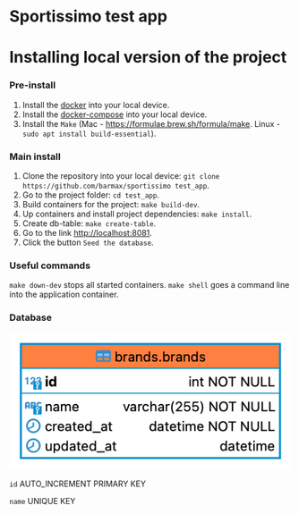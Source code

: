 # Sportissimo test app

Installing local version of the project
==================================

### Pre-install ###
1. Install the [docker](https://docs.docker.com/get-docker/) into your local device.
2. Install the [docker-compose](https://docs.docker.com/compose/install/) into your local device.
3. Install the `Make` (Mac - https://formulae.brew.sh/formula/make. Linux - `sudo apt install build-essential`).

### Main install ###
1. Clone the repository into your local device: `git clone https://github.com/barmax/sportissimo test_app`.
2. Go to the project folder: `cd test_app`.
3. Build containers for the project: `make build-dev`.
4. Up containers and install project dependencies: `make install`.
5. Create db-table: `make create-table`.
6. Go to the link [http://localhost:8081](http://localhost:8081).
7. Click the button `Seed the database`.

### Useful commands ###
`make down-dev` stops all started containers.
`make shell` goes a command line into the application container.

### Database ###
![ER diagram](brands-er.png)

`id` AUTO_INCREMENT PRIMARY KEY

`name` UNIQUE KEY


